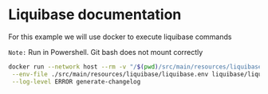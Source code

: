 # Liquibase documentation

For this example we will use docker to execute liquibase commands

`Note:` Run in Powershell. Git bash does not mount correctly


```bash
docker run --network host --rm -v "/$(pwd)/src/main/resources/liquibase":/liquibase/changelog \
 --env-file ./src/main/resources/liquibase/liquibase.env liquibase/liquibase:4.24 \
 --log-level ERROR generate-changelog

```
